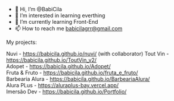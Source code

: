 - 👋 Hi, I’m @BabiCila
- 👀 I’m interested in learning everthing
- 🌱 I’m currently learning Front-End
- 📫 How to reach me babicilagrr@gmail.com

My projects: <br>

Nuvi - https://babicila.github.io/nuvi/ (with collaborator) 
Tout Vin - https://babicila.github.io/ToutVin_v2/ <br>
Adopet - https://babicila.github.io/Adopet/ <br>
Fruta & Fruto - https://babicila.github.io/fruta_e_fruto/ <br>
Barbearia Alura - https://babicila.github.io/BarbeariaAlura/ <br>
Alura PLus - https://aluraplus-bay.vercel.app/ <br>
Imersão Dev - https://babicila.github.io/Portfolio/




<!---
BabiCila/BabiCila is a ✨ special ✨ repository because its `README.md` (this file) appears on your GitHub profile.
You can click the Preview link to take a look at your changes.
--->
